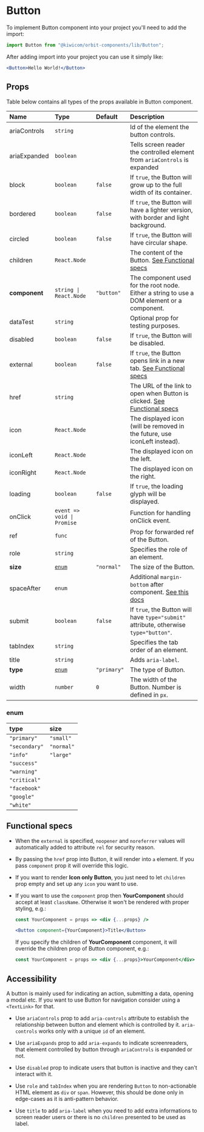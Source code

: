 # Button
To implement Button component into your project you'll need to add the import:
```jsx
import Button from "@kiwicom/orbit-components/lib/Button";
```
After adding import into your project you can use it simply like:
```jsx
<Button>Hello World!</Button>
```
## Props
Table below contains all types of the props available in Button component.

| Name          | Type                              | Default         | Description                      |
| :------------ | :-------------------------------- | :-------------- | :------------------------------- |
| ariaControls  | `string`                          |                 | Id of the element the button controls.
| ariaExpanded  | `boolean`                         |                 | Tells screen reader the controlled element from `ariaControls` is expanded
| block         | `boolean`                         | `false`         | If `true`, the Button will grow up to the full width of its container.
| bordered      | `boolean`                         | `false`         | If `true`, the Button will have a lighter version, with border and light background.
| circled       | `boolean`                         | `false`         | If `true`, the Button will have circular shape.
| children      | `React.Node`                      |                 | The content of the Button. [See Functional specs](#functional-specs)
| **component** | `string \| React.Node`            | `"button"`      | The component used for the root node. Either a string to use a DOM element or a component.
| dataTest      | `string`                          |                 | Optional prop for testing purposes.
| disabled      | `boolean`                         | `false`         | If `true`, the Button will be disabled.
| external      | `boolean`                         | `false`         | If `true`, the Button opens link in a new tab. [See Functional specs](#functional-specs)
| href          | `string`                          |                 | The URL of the link to open when Button is clicked. [See Functional specs](#functional-specs)
| icon          | `React.Node`                      |                 | The displayed icon (will be removed in the future, use iconLeft instead).
| iconLeft      | `React.Node`                      |                 | The displayed icon on the left.
| iconRight     | `React.Node`                      |                 | The displayed icon on the right.
| loading       | `boolean`                         | `false`         | If `true`, the loading glyph will be displayed.
| onClick       | `event => void \| Promise`        |                 | Function for handling onClick event.
| ref           | `func`                            |                 | Prop for forwarded ref of the Button.
| role          | `string`                          |                 | Specifies the role of an element.
| **size**      | [`enum`](#enum)                   | `"normal"`      | The size of the Button.
| spaceAfter    | `enum`                            |                 | Additional `margin-bottom` after component. [See this docs](https://github.com/kiwicom/orbit-components/tree/master/src/common/getSpacingToken)
| submit        | `boolean`                         | `false`         | If `true`, the Button will have `type="submit"` attribute, otherwise `type="button"`.
| tabIndex      | `string`                          |                 | Specifies the tab order of an element.
| title         | `string`                          |                 | Adds `aria-label`.
| **type**      | [`enum`](#enum)                   | `"primary"`     | The type of Button.
| width         | `number`                          | `0`             | The width of the Button. Number is defined in `px`.

### enum

| type          | size       |
| :------------ | :--------- |
| `"primary"`   | `"small"`  |
| `"secondary"` | `"normal"` |
| `"info"`      | `"large"`  |
| `"success"`   |            |
| `"warning"`   |            |
| `"critical"`  |            |
| `"facebook"`  |            |
| `"google"`    |            |
| `"white"`     |            |

## Functional specs
* When the `external` is specified, `noopener` and `noreferrer` values will automatically added to attribute `rel` for security reason.

* By passing the `href` prop into Button, it will render into `a` element. If you pass `component` prop it will override this logic.

* If you want to render **Icon only Button**, you just need to let `children` prop empty and set up any `icon` you want to use.

* If you want to use the `component` prop then **YourComponent** should accept at least `className`. Otherwise it won't be rendered with proper styling, e.g.:
  ```jsx
  const YourComponent = props => <div {...props} />
  
  <Button component={YourComponent}>Title</Button>
  ```
  If you specify the children of **YourComponent** component, it will override the children prop of Button component, e.g.:
  ```jsx
  const YourComponent = props => <div {...props}>YourComponent</div>
  ```

## Accessibility
A button is mainly used for indicating an action, submitting a data, opening a modal etc. If you want to use Button for navigation consider using a `<TextLink>` for that.

* Use `ariaControls` prop to add `aria-controls` attribute to establish the relationship between button and element which is controlled by it. `aria-controls` works only with a unique `id` of an element. 

* Use `ariaExpands` prop to add `aria-expands` to indicate screenreaders, that element controlled by button through `ariaControls` is expanded or not.

* Use `disabled` prop to indicate users that button is inactive and they can't interact with it.

* Use `role` and `tabIndex` when you are rendering `Button` to non-actionable HTML element as `div` or `span`. However, this should be done only in edge-cases as it is anti-pattern behavior.

* Use `title` to add `aria-label` when you need to add extra informations to screen reader users or there is no `children` presented to be used as label.
